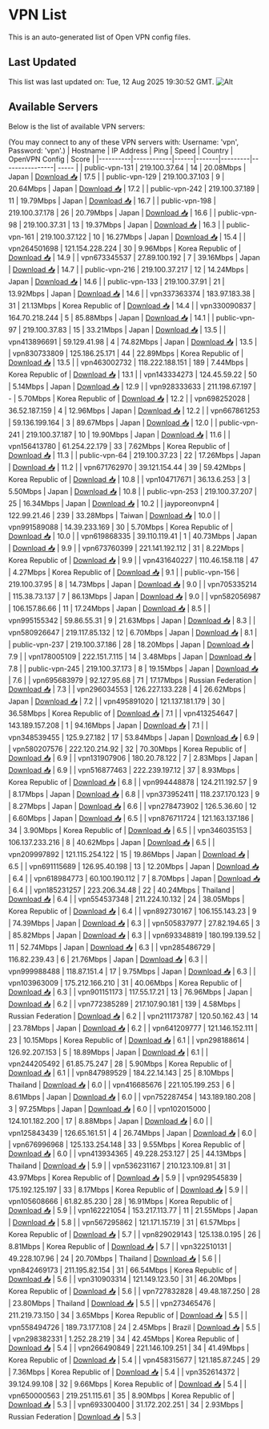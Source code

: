 # VPN List

This is an auto-generated list of Open VPN config files.

## Last Updated

This list was last updated on: Tue, 12 Aug 2025 19:30:52 GMT.
![Alt](https://repobeats.axiom.co/api/embed/186b98318ef1479477931607c1ad7d823f12451f.svg "Repobeats analytics image")

## Available Servers

Below is the list of available VPN servers:

(You may connect to any of these VPN servers with: Username: 'vpn', Password: 'vpn'.)
| Hostname | IP Address | Ping | Speed | Country | OpenVPN Config | Score |
|----------|------------|------|-------|---------|----------------| ----- |
| public-vpn-131 | 219.100.37.64 | 14 | 20.08Mbps | Japan | [Download 📥](./configs/server_0_JP.ovpn) | 17.5 |
| public-vpn-129 | 219.100.37.103 | 9 | 20.64Mbps | Japan | [Download 📥](./configs/server_1_JP.ovpn) | 17.2 |
| public-vpn-242 | 219.100.37.189 | 11 | 19.79Mbps | Japan | [Download 📥](./configs/server_2_JP.ovpn) | 16.7 |
| public-vpn-198 | 219.100.37.178 | 26 | 20.79Mbps | Japan | [Download 📥](./configs/server_3_JP.ovpn) | 16.6 |
| public-vpn-98 | 219.100.37.31 | 13 | 19.37Mbps | Japan | [Download 📥](./configs/server_4_JP.ovpn) | 16.3 |
| public-vpn-161 | 219.100.37.122 | 10 | 16.27Mbps | Japan | [Download 📥](./configs/server_5_JP.ovpn) | 15.4 |
| vpn264501698 | 121.154.228.224 | 30 | 9.96Mbps | Korea Republic of | [Download 📥](./configs/server_6_KR.ovpn) | 14.9 |
| vpn673345537 | 27.89.100.192 | 7 | 39.16Mbps | Japan | [Download 📥](./configs/server_7_JP.ovpn) | 14.7 |
| public-vpn-216 | 219.100.37.217 | 12 | 14.24Mbps | Japan | [Download 📥](./configs/server_8_JP.ovpn) | 14.6 |
| public-vpn-133 | 219.100.37.91 | 21 | 13.92Mbps | Japan | [Download 📥](./configs/server_9_JP.ovpn) | 14.6 |
| vpn337363374 | 183.97.183.38 | 31 | 21.13Mbps | Korea Republic of | [Download 📥](./configs/server_10_KR.ovpn) | 14.4 |
| vpn330090837 | 164.70.218.244 | 5 | 85.88Mbps | Japan | [Download 📥](./configs/server_11_JP.ovpn) | 14.1 |
| public-vpn-97 | 219.100.37.83 | 15 | 33.21Mbps | Japan | [Download 📥](./configs/server_12_JP.ovpn) | 13.5 |
| vpn413896691 | 59.129.41.98 | 4 | 74.82Mbps | Japan | [Download 📥](./configs/server_13_JP.ovpn) | 13.5 |
| vpn830733809 | 125.186.25.171 | 44 | 22.89Mbps | Korea Republic of | [Download 📥](./configs/server_14_KR.ovpn) | 13.5 |
| vpn463002732 | 118.222.188.151 | 189 | 7.44Mbps | Korea Republic of | [Download 📥](./configs/server_15_KR.ovpn) | 13.1 |
| vpn143334273 | 124.45.59.22 | 50 | 5.14Mbps | Japan | [Download 📥](./configs/server_16_JP.ovpn) | 12.9 |
| vpn928333633 | 211.198.67.197 | - | 5.70Mbps | Korea Republic of | [Download 📥](./configs/server_17_KR.ovpn) | 12.2 |
| vpn698252028 | 36.52.187.159 | 4 | 12.96Mbps | Japan | [Download 📥](./configs/server_18_JP.ovpn) | 12.2 |
| vpn667861253 | 59.136.199.164 | 3 | 89.67Mbps | Japan | [Download 📥](./configs/server_19_JP.ovpn) | 12.0 |
| public-vpn-241 | 219.100.37.187 | 10 | 19.90Mbps | Japan | [Download 📥](./configs/server_20_JP.ovpn) | 11.6 |
| vpn156413780 | 61.254.22.179 | 33 | 7.62Mbps | Korea Republic of | [Download 📥](./configs/server_21_KR.ovpn) | 11.3 |
| public-vpn-64 | 219.100.37.23 | 22 | 17.26Mbps | Japan | [Download 📥](./configs/server_22_JP.ovpn) | 11.2 |
| vpn671762970 | 39.121.154.44 | 39 | 59.42Mbps | Korea Republic of | [Download 📥](./configs/server_23_KR.ovpn) | 10.8 |
| vpn104717671 | 36.13.6.253 | 3 | 5.50Mbps | Japan | [Download 📥](./configs/server_24_JP.ovpn) | 10.8 |
| public-vpn-253 | 219.100.37.207 | 25 | 16.34Mbps | Japan | [Download 📥](./configs/server_25_JP.ovpn) | 10.2 |
| jayporeonvpn4 | 122.99.21.46 | 239 | 33.28Mbps | Taiwan | [Download 📥](./configs/server_26_TW.ovpn) | 10.0 |
| vpn991589088 | 14.39.233.169 | 30 | 5.70Mbps | Korea Republic of | [Download 📥](./configs/server_27_KR.ovpn) | 10.0 |
| vpn619868335 | 39.110.119.41 | 1 | 40.73Mbps | Japan | [Download 📥](./configs/server_28_JP.ovpn) | 9.9 |
| vpn673760399 | 221.141.192.112 | 31 | 8.22Mbps | Korea Republic of | [Download 📥](./configs/server_29_KR.ovpn) | 9.9 |
| vpn431640227 | 110.46.158.118 | 47 | 4.27Mbps | Korea Republic of | [Download 📥](./configs/server_30_KR.ovpn) | 9.1 |
| public-vpn-156 | 219.100.37.95 | 8 | 14.73Mbps | Japan | [Download 📥](./configs/server_31_JP.ovpn) | 9.0 |
| vpn705335214 | 115.38.73.137 | 7 | 86.13Mbps | Japan | [Download 📥](./configs/server_32_JP.ovpn) | 9.0 |
| vpn582056987 | 106.157.86.66 | 11 | 17.24Mbps | Japan | [Download 📥](./configs/server_33_JP.ovpn) | 8.5 |
| vpn995155342 | 59.86.55.31 | 9 | 21.63Mbps | Japan | [Download 📥](./configs/server_34_JP.ovpn) | 8.3 |
| vpn580926647 | 219.117.85.132 | 12 | 6.70Mbps | Japan | [Download 📥](./configs/server_35_JP.ovpn) | 8.1 |
| public-vpn-237 | 219.100.37.186 | 28 | 18.20Mbps | Japan | [Download 📥](./configs/server_36_JP.ovpn) | 7.9 |
| vpn178005109 | 222.151.7.115 | 14 | 3.48Mbps | Japan | [Download 📥](./configs/server_37_JP.ovpn) | 7.8 |
| public-vpn-245 | 219.100.37.173 | 8 | 19.15Mbps | Japan | [Download 📥](./configs/server_38_JP.ovpn) | 7.6 |
| vpn695683979 | 92.127.95.68 | 71 | 17.17Mbps | Russian Federation | [Download 📥](./configs/server_39_RU.ovpn) | 7.3 |
| vpn296034553 | 126.227.133.228 | 4 | 26.62Mbps | Japan | [Download 📥](./configs/server_40_JP.ovpn) | 7.2 |
| vpn495891020 | 121.137.181.179 | 30 | 36.58Mbps | Korea Republic of | [Download 📥](./configs/server_41_KR.ovpn) | 7.1 |
| vpn413254647 | 143.189.157.208 | 1 | 94.16Mbps | Japan | [Download 📥](./configs/server_42_JP.ovpn) | 7.1 |
| vpn348539455 | 125.9.27.182 | 17 | 53.84Mbps | Japan | [Download 📥](./configs/server_43_JP.ovpn) | 6.9 |
| vpn580207576 | 222.120.214.92 | 32 | 70.30Mbps | Korea Republic of | [Download 📥](./configs/server_44_KR.ovpn) | 6.9 |
| vpn131907906 | 180.20.78.122 | 7 | 2.83Mbps | Japan | [Download 📥](./configs/server_45_JP.ovpn) | 6.9 |
| vpn516877463 | 222.239.197.12 | 37 | 8.93Mbps | Korea Republic of | [Download 📥](./configs/server_46_KR.ovpn) | 6.8 |
| vpn994448878 | 124.211.192.57 | 9 | 8.17Mbps | Japan | [Download 📥](./configs/server_47_JP.ovpn) | 6.8 |
| vpn373952411 | 118.237.170.123 | 9 | 8.27Mbps | Japan | [Download 📥](./configs/server_48_JP.ovpn) | 6.6 |
| vpn278473902 | 126.5.36.60 | 12 | 6.60Mbps | Japan | [Download 📥](./configs/server_49_JP.ovpn) | 6.5 |
| vpn876711724 | 121.163.137.186 | 34 | 3.90Mbps | Korea Republic of | [Download 📥](./configs/server_50_KR.ovpn) | 6.5 |
| vpn346035153 | 106.137.233.216 | 8 | 40.62Mbps | Japan | [Download 📥](./configs/server_51_JP.ovpn) | 6.5 |
| vpn209997892 | 121.115.254.122 | 15 | 19.86Mbps | Japan | [Download 📥](./configs/server_52_JP.ovpn) | 6.5 |
| vpn691115689 | 126.95.40.198 | 13 | 12.20Mbps | Japan | [Download 📥](./configs/server_53_JP.ovpn) | 6.4 |
| vpn618984773 | 60.100.190.112 | 7 | 8.70Mbps | Japan | [Download 📥](./configs/server_54_JP.ovpn) | 6.4 |
| vpn185231257 | 223.206.34.48 | 22 | 40.24Mbps | Thailand | [Download 📥](./configs/server_55_TH.ovpn) | 6.4 |
| vpn554537348 | 211.224.10.132 | 24 | 38.05Mbps | Korea Republic of | [Download 📥](./configs/server_56_KR.ovpn) | 6.4 |
| vpn892730167 | 106.155.143.23 | 9 | 74.39Mbps | Japan | [Download 📥](./configs/server_57_JP.ovpn) | 6.3 |
| vpn505837977 | 27.82.194.65 | 3 | 85.82Mbps | Japan | [Download 📥](./configs/server_58_JP.ovpn) | 6.3 |
| vpn693348819 | 180.199.139.52 | 11 | 52.74Mbps | Japan | [Download 📥](./configs/server_59_JP.ovpn) | 6.3 |
| vpn285486729 | 116.82.239.43 | 6 | 21.76Mbps | Japan | [Download 📥](./configs/server_60_JP.ovpn) | 6.3 |
| vpn999988488 | 118.87.151.4 | 17 | 9.75Mbps | Japan | [Download 📥](./configs/server_61_JP.ovpn) | 6.3 |
| vpn103963009 | 175.212.166.210 | 31 | 40.06Mbps | Korea Republic of | [Download 📥](./configs/server_62_KR.ovpn) | 6.3 |
| vpn901151173 | 117.55.17.21 | 13 | 76.96Mbps | Japan | [Download 📥](./configs/server_63_JP.ovpn) | 6.2 |
| vpn772385289 | 217.107.90.181 | 139 | 4.58Mbps | Russian Federation | [Download 📥](./configs/server_64_RU.ovpn) | 6.2 |
| vpn211173787 | 120.50.162.43 | 14 | 23.78Mbps | Japan | [Download 📥](./configs/server_65_JP.ovpn) | 6.2 |
| vpn641209777 | 121.146.152.111 | 23 | 10.15Mbps | Korea Republic of | [Download 📥](./configs/server_66_KR.ovpn) | 6.1 |
| vpn298188614 | 126.92.207.153 | 5 | 18.89Mbps | Japan | [Download 📥](./configs/server_67_JP.ovpn) | 6.1 |
| vpn244205492 | 61.85.75.247 | 28 | 5.90Mbps | Korea Republic of | [Download 📥](./configs/server_68_KR.ovpn) | 6.1 |
| vpn847989529 | 184.22.14.143 | 25 | 8.10Mbps | Thailand | [Download 📥](./configs/server_69_TH.ovpn) | 6.0 |
| vpn416685676 | 221.105.199.253 | 6 | 8.61Mbps | Japan | [Download 📥](./configs/server_70_JP.ovpn) | 6.0 |
| vpn752287454 | 143.189.180.208 | 3 | 97.25Mbps | Japan | [Download 📥](./configs/server_71_JP.ovpn) | 6.0 |
| vpn102015000 | 124.101.182.200 | 17 | 8.88Mbps | Japan | [Download 📥](./configs/server_72_JP.ovpn) | 6.0 |
| vpn125843439 | 126.65.161.51 | 4 | 26.74Mbps | Japan | [Download 📥](./configs/server_73_JP.ovpn) | 6.0 |
| vpn676996968 | 125.133.254.148 | 33 | 9.55Mbps | Korea Republic of | [Download 📥](./configs/server_74_KR.ovpn) | 6.0 |
| vpn413934365 | 49.228.253.127 | 25 | 44.13Mbps | Thailand | [Download 📥](./configs/server_75_TH.ovpn) | 5.9 |
| vpn536231167 | 210.123.109.81 | 31 | 43.97Mbps | Korea Republic of | [Download 📥](./configs/server_76_KR.ovpn) | 5.9 |
| vpn929545839 | 175.192.125.197 | 33 | 8.17Mbps | Korea Republic of | [Download 📥](./configs/server_77_KR.ovpn) | 5.9 |
| vpn105608666 | 61.82.85.230 | 28 | 16.91Mbps | Korea Republic of | [Download 📥](./configs/server_78_KR.ovpn) | 5.9 |
| vpn162221054 | 153.217.113.77 | 11 | 21.55Mbps | Japan | [Download 📥](./configs/server_79_JP.ovpn) | 5.8 |
| vpn567295862 | 121.171.157.19 | 31 | 61.57Mbps | Korea Republic of | [Download 📥](./configs/server_80_KR.ovpn) | 5.7 |
| vpn829029143 | 125.138.0.195 | 26 | 8.81Mbps | Korea Republic of | [Download 📥](./configs/server_81_KR.ovpn) | 5.7 |
| vpn322510131 | 49.228.107.96 | 24 | 20.70Mbps | Thailand | [Download 📥](./configs/server_82_TH.ovpn) | 5.6 |
| vpn842469173 | 211.195.82.154 | 31 | 66.54Mbps | Korea Republic of | [Download 📥](./configs/server_83_KR.ovpn) | 5.6 |
| vpn310903314 | 121.149.123.50 | 31 | 46.20Mbps | Korea Republic of | [Download 📥](./configs/server_84_KR.ovpn) | 5.6 |
| vpn727832828 | 49.48.187.250 | 28 | 23.80Mbps | Thailand | [Download 📥](./configs/server_85_TH.ovpn) | 5.5 |
| vpn273465476 | 211.219.73.150 | 34 | 3.65Mbps | Korea Republic of | [Download 📥](./configs/server_86_KR.ovpn) | 5.5 |
| vpn558494726 | 189.73.177.108 | 24 | 2.45Mbps | Brazil | [Download 📥](./configs/server_87_BR.ovpn) | 5.5 |
| vpn298382331 | 1.252.28.219 | 34 | 42.45Mbps | Korea Republic of | [Download 📥](./configs/server_88_KR.ovpn) | 5.4 |
| vpn266490849 | 221.146.109.251 | 34 | 41.49Mbps | Korea Republic of | [Download 📥](./configs/server_89_KR.ovpn) | 5.4 |
| vpn458315677 | 121.185.87.245 | 29 | 7.36Mbps | Korea Republic of | [Download 📥](./configs/server_90_KR.ovpn) | 5.4 |
| vpn352614372 | 39.124.99.108 | 32 | 9.66Mbps | Korea Republic of | [Download 📥](./configs/server_91_KR.ovpn) | 5.4 |
| vpn650000563 | 219.251.115.61 | 35 | 8.90Mbps | Korea Republic of | [Download 📥](./configs/server_92_KR.ovpn) | 5.3 |
| vpn693300400 | 31.172.202.251 | 34 | 2.93Mbps | Russian Federation | [Download 📥](./configs/server_93_RU.ovpn) | 5.3 |
